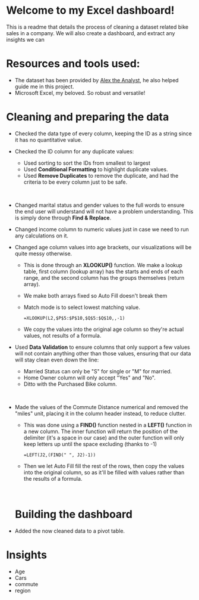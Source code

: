 # Welcome to my Excel dashboard!
This is a readme that details the process of cleaning a dataset related bike sales in a company. We will also create a dashboard, and extract any insights we can

# Resources and tools used:
- The dataset has been provided by [Alex the Analyst](https://www.youtube.com/@AlexTheAnalyst), he also helped guide me in this project.
- Microsoft Excel, my beloved. So robust and versatile!

# Cleaning and preparing the data
- Checked the data type of every column, keeping the ID as a string since it has no quantitative value.

- Checked the ID column for any duplicate values:
  - Used sorting to sort the IDs from smallest to largest
  - Used **Conditional Formatting** to highlight duplicate values.
  - Used **Remove Duplicates** to remove the duplicate, and had the criteria to be every column just to be safe.
    <p> &nbsp; </p>

- Changed marital status and gender values to the full words to ensure the end user will understand will not have a problem understanding. This is simply done through **Find & Replace**.

- Changed income column to numeric values just in case we need to run any calculations on it.

- Changed age column values into age brackets, our visualizations will be quite messy otherwise. 
  - This is done through an **XLOOKUP()** function. We make a lookup table, first column (lookup array) has the starts and ends of each range, and the second column has the groups themselves (return array).
  - We make both arrays fixed so Auto Fill doesn't break them
  - Match mode is to select lowest matching value.
        
        =XLOOKUP(L2,$P$5:$P$10,$Q$5:$Q$10,,-1)
  - We copy the values into the original age column so they're actual values, not results of a formula.
  

- Used **Data Validation** to ensure columns that only support a few values will not contain anything other than those values, ensuring that our data will stay clean even down the line:
  - Married Status can only be "S" for single or "M" for married.
  - Home Owner column will only accept "Yes" and "No".
  - Ditto with the Purchased Bike column.
  <p> &nbsp; </p>



- Made the values of the Commute Distance numerical and removed the "miles" unit, placing it in the column header instead, to reduce clutter.
  
  - This was done using a **FIND()** function nested in a **LEFT()** function in a new column. The inner function will return the position of the delimiter (it's a space in our case) and the outer function will only keep letters up until the space excluding (thanks to -1)
    
        =LEFT(J2,(FIND(" ", J2)-1))
  
  - Then we let Auto Fill fill the rest of the rows, then copy the values into the original column, so as it'll be filled with values rather than the results of a formula.

  <p> &nbsp; </p>

  # Building the dashboard

- Added the now cleaned data to a pivot table.

# Insights


- Age
- Cars
- commute
- region
